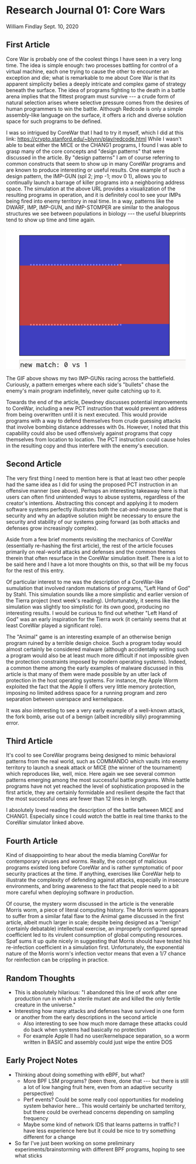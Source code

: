 # Research Journal 01: Core Wars

William Findlay
Sept. 10, 2020

## First Article

Core War is probably one of the coolest things I have seen in a very long time.
The idea is simple enough: two processes battling for control of a virtual
machine, each one trying to cause the other to encounter an exception and die;
what is remarkable to me about Core War is that its apparent simplicity belies
a deeply intricate and complex game of strategy beneath the surface. The idea of
programs fighting to the death in a battle arena implies that the fittest
program must survive --- a crude form of natural selection arises where
selective pressure comes from the desires of human programmers to win the
battle. Although Redcode is only a simple assembly-like language on the surface,
it offers a rich and diverse solution space for such programs to be defined.

I was so intrigued by CoreWar that I had to try it myself, which I did at this
link: https://crypto.stanford.edu/~blynn/play/redcode.html While I wasn't able
to beat either the MICE or the CHANG1 programs, I found I was able to grasp many
of the core concepts and "design patterns" that were discussed in the article.
By "design patterns" I am of course referring to common constructs that seem to
show up in many CoreWar programs and are known to produce interesting or useful
results. One example of such a design pattern, the IMP-GUN (spl 2; jmp -1; mov
0 1), allows you to continually launch a barrage of killer programs into
a neighboring address space. The simulation at the above URL provides
a visualization of the resulting programs in operation, and it is definitely
cool to see your IMPs being fired into enemy territory in real time. In a way,
patterns like the DWARF, IMP, IMP-GUN, and IMP-STOMPER are similar to the
analogous structures we see between populations in biology --- the useful
blueprints tend to show up time and time again.

![My two IMP-GUNs racing across the address space.](./figs/imp-guns.gif "IMP-GUNs")

The GIF above shows my two IMP-GUNs racing across the battlefield. Curiously,
a pattern emerges where each side's "bullets" chase the enemy's main program
indefinitely, never quite catching up to it.

Towards the end of the article, Dewdney discusses potential improvements to
CoreWar, including a new PCT instruction that would prevent an address from
being overwritten until it is next executed. This would provide programs with
a way to defend themselves from crude guessing attacks that involve bombing
distance addresses with 0s. However, I noted that this capability could also be
used offensively against programs that copy themselves from location to
location. The PCT instruction could cause holes in the resulting copy and thus
interfere with the enemy's execution.

## Second Article

The very first thing I need to mention here is that at least two other people
had the same idea as I did for using the proposed PCT instruction in an
offensive manner (see above). Perhaps an interesting takeaway here is that users
can often find unintended ways to abuse systems, regardless of the creator's
intentions. Abstracting this concept and applying it to modern software systems
perfectly illustrates both the cat-and-mouse game that is security and why an
adaptive solution might be necessary to ensure the security and stability of our
systems going forward (as both attacks and defenses grow increasingly complex).

Aside from a few brief moments revisiting the mechanics of CoreWar (essentially
re-hashing the first article), the rest of the article focuses primarily on
real-world attacks and defenses and the common themes therein that often
resurface in the CoreWar simulation itself. There is a lot to be said here and
I have a lot more thoughts on this, so that will be my focus for the rest of
this entry.

Of particular interest to me was the description of a CoreWar-like sumulation
that involved random mutations of programs, "Left Hand of God" by Stahl. This
simulation sounds like a more simplistic and earlier version of the Tierra
project (next week's reading). Unfortunately, it seems like the simulation was
slightly too simplistic for its own good, producing no interesting results.
I would be curious to find out whether "Left Hand of God" was an early
inspiration for the Tierra work (it certainly seems that at least CoreWar played
a significant role).

The "Animal" game is an interesting example of an otherwise benign program
ruined by a terrible design choice. Such a program today would almost certainly
be considered malware (although accidentally writing such a program would also
be at least much more difficult if not impossible given the protection
constraints imposed by modern operating systems). Indeed, a common theme among
the early examples of malware discussed in this article is that many of them
were made possible by an utter lack of protection in the host operating systems.
For instance, the Apple Worm exploited the fact that the Apple II offers very
little memory protection, imposing no limited address space for a running
program and zero separation between userspace and kernelspace.

It was also interesting to see a very early example of a well-known attack, the
fork bomb, arise out of a benign (albeit incredibly silly) programming error.

## Third Article

It's cool to see CoreWar programs being designed to mimic behavioral patterns
from the real world, such as COMMANDO which vaults into enemy territory to
launch a sneak attack or MICE (the winner of the tournament) which reproduces
like, well, mice. Here again we see several common patterns emerging among the
most successful battle programs. While battle programs have not yet reached the
level of sophistication proposed in the first article, they are certainly
formidable and resilient despite the fact that the most successful ones are
fewer than 12 lines in length.

I absolutely loved reading the description of the battle between MICE and
CHANG1. Especially since I could *watch* the battle in real time thanks to the
CoreWar simulator linked above.

## Fourth Article

Kind of disappointing to hear about the media blaming CoreWar for contemporary
viruses and worms. Really, the concept of malicious programs existed long before
CoreWar and is rather symptomatic of poor security practices at the time. If
anything, exercises like CoreWar help to illustrate the complexity of defending
against attacks, especially in insecure environments, and bring awareness to the
fact that people need to a bit more careful when deploying software in
production.

Of course, the mystery worm discussed in the article is the venerable Morris
worm, a piece of literal computing history. The Morris worm appears to suffer
from a similar fatal flaw to the Animal game discussed in the first article,
albeit much larger in scale; despite being designed as a "benign" (certainly
debatable) intellectual exercise, an improperly configured spread coefficient
led to its virulent consumption of global computing resources. Spaf sums it up
quite nicely in suggesting that Morris should have tested his re-infection
coefficient in a simulation first. Unfortunately, the exponential nature of
the Morris worm's infection vector means that even a 1/7 chance for reinfection
can be crippling in practice.

## Random Thoughts

- This is absolutely hilarious: "I abandoned this line of work after one production run in which a sterile mutant ate and killed the only fertile creature in the universe."
- Interesting how many attacks and defenses have survived in one form or another from the early descriptions in the second article
    - Also interesting to see how much more damage these attacks could do back when systems had basically no protection
    - For example Apple II had no user/kernelspace separation, so a worm written in BASIC and assembly could just wipe the entire DOS

## Early Project Notes

- Thinking about doing something with eBPF, but what?
    - More BPF LSM programs? (been there, done that --- but there is still a lot of low hanging fruit here, even from an adaptive security perspective)
    - Perf events? Could be some really cool opportunities for modeling system behavior here... This would certainly be uncharted  territory, but there could be overhead concerns depending on sampling frequency
    - Maybe some kind of network IDS that learns patterns in traffic? I have less experience here but it could be nice to try something different for a change
- So far I've just been working on some preliminary experiments/brainstorming with different BPF programs, hoping to see what sticks
